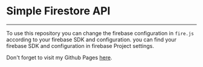 # Simple Firestore API
---
To use this repository you can change the firebase configuration in `fire.js` according to your firebase SDK and configuration.
you can find your firebase SDK and configuration in firebase Project settings.

Don't forget to visit my Github Pages [here](https://dekakrens.github.io).